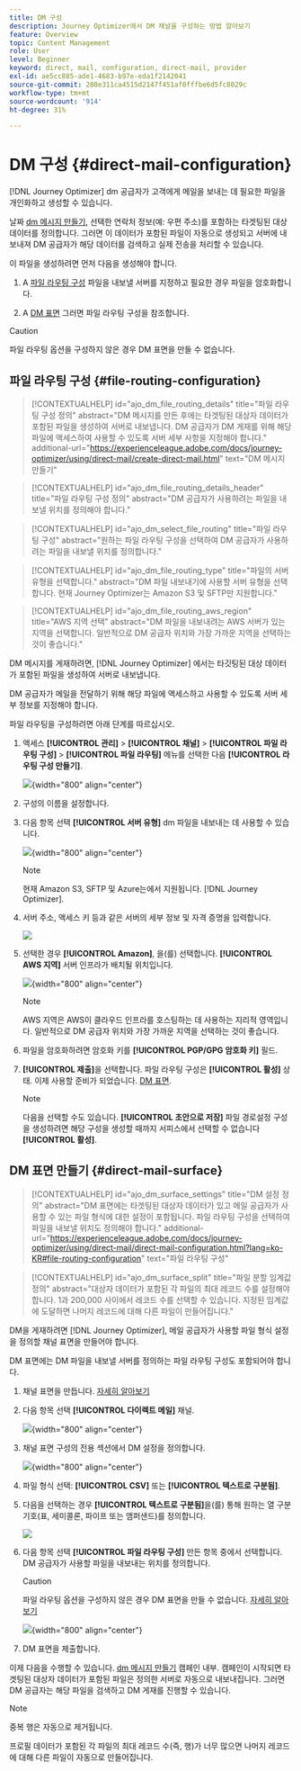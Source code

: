 ```yaml
---
title: DM 구성
description: Journey Optimizer에서 DM 채널을 구성하는 방법 알아보기
feature: Overview
topic: Content Management
role: User
level: Beginner
keyword: direct, mail, configuration, direct-mail, provider
exl-id: ae5cc885-ade1-4683-b97e-eda1f2142041
source-git-commit: 280e311ca4515d2147f451af0fffbe6d5fc8029c
workflow-type: tm+mt
source-wordcount: '914'
ht-degree: 31%

---
```


# DM 구성 {#direct-mail-configuration}

[!DNL Journey Optimizer] dm 공급자가 고객에게 메일을 보내는 데 필요한 파일을 개인화하고 생성할 수 있습니다.

날짜 [dm 메시지 만들기](../direct-mail/create-direct-mail.md), 선택한 연락처 정보(예: 우편 주소)를 포함하는 타겟팅된 대상 데이터를 정의합니다. 그러면 이 데이터가 포함된 파일이 자동으로 생성되고 서버에 내보내져 DM 공급자가 해당 데이터를 검색하고 실제 전송을 처리할 수 있습니다.

이 파일을 생성하려면 먼저 다음을 생성해야 합니다.

1. A [파일 라우팅 구성](#file-routing-configuration) 파일을 내보낼 서버를 지정하고 필요한 경우 파일을 암호화합니다.

1. A [DM 표면](#direct-mail-surface) 그러면 파일 라우팅 구성을 참조합니다.

>[!CAUTION]
>
>파일 라우팅 옵션을 구성하지 않은 경우 DM 표면을 만들 수 없습니다.

## 파일 라우팅 구성 {#file-routing-configuration}

>[!CONTEXTUALHELP]
>id="ajo_dm_file_routing_details"
>title="파일 라우팅 구성 정의"
>abstract="DM 메시지를 만든 후에는 타겟팅된 대상자 데이터가 포함된 파일을 생성하여 서버로 내보냅니다. DM 공급자가 DM 게재를 위해 해당 파일에 액세스하여 사용할 수 있도록 서버 세부 사항을 지정해야 합니다."
>additional-url="https://experienceleague.adobe.com/docs/journey-optimizer/using/direct-mail/create-direct-mail.html" text="DM 메시지 만들기"

>[!CONTEXTUALHELP]
>id="ajo_dm_file_routing_details_header"
>title="파일 라우팅 구성 정의"
>abstract="DM 공급자가 사용하려는 파일을 내보낼 위치를 정의해야 합니다."

>[!CONTEXTUALHELP]
>id="ajo_dm_select_file_routing"
>title="파일 라우팅 구성"
>abstract="원하는 파일 라우팅 구성을 선택하여 DM 공급자가 사용하려는 파일을 내보낼 위치를 정의합니다."

>[!CONTEXTUALHELP]
>id="ajo_dm_file_routing_type"
>title="파일의 서버 유형을 선택합니다."
>abstract="DM 파일 내보내기에 사용할 서버 유형을 선택합니다. 현재 Journey Optimizer는 Amazon S3 및 SFTP만 지원합니다."

>[!CONTEXTUALHELP]
>id="ajo_dm_file_routing_aws_region"
>title="AWS 지역 선택"
>abstract="DM 파일을 내보내려는 AWS 서버가 있는 지역을 선택합니다. 일반적으로 DM 공급자 위치와 가장 가까운 지역을 선택하는 것이 좋습니다."

DM 메시지를 게재하려면, [!DNL Journey Optimizer] 에서는 타깃팅된 대상 데이터가 포함된 파일을 생성하여 서버로 내보냅니다.

DM 공급자가 메일을 전달하기 위해 해당 파일에 액세스하고 사용할 수 있도록 서버 세부 정보를 지정해야 합니다.

파일 라우팅을 구성하려면 아래 단계를 따르십시오.

1. 액세스 **[!UICONTROL 관리]** > **[!UICONTROL 채널]** > **[!UICONTROL 파일 라우팅 구성]** > **[!UICONTROL 파일 라우팅]** 메뉴를 선택한 다음 **[!UICONTROL 라우팅 구성 만들기]**.

   ![](assets/file-routing-config-button.png){width="800" align="center"}

1. 구성의 이름을 설정합니다.

1. 다음 항목 선택 **[!UICONTROL 서버 유형]** dm 파일을 내보내는 데 사용할 수 있습니다.

   ![](assets/file-routing-config-type.png){width="800" align="center"}

   >[!NOTE]
   >
   >현재 Amazon S3, SFTP 및 Azure는에서 지원됩니다. [!DNL Journey Optimizer].

1. 서버 주소, 액세스 키 등과 같은 서버의 세부 정보 및 자격 증명을 입력합니다.

   ![](assets/file-routing-config-sftp-details.png)

1. 선택한 경우 **[!UICONTROL Amazon]**, 을(를) 선택합니다. **[!UICONTROL AWS 지역]** 서버 인프라가 배치될 위치입니다.

   ![](assets/file-routing-config-aws-region.png){width="800" align="center"}

   >[!NOTE]
   >
   >AWS 지역은 AWS이 클라우드 인프라를 호스팅하는 데 사용하는 지리적 영역입니다. 일반적으로 DM 공급자 위치와 가장 가까운 지역을 선택하는 것이 좋습니다.

1. 파일을 암호화하려면 암호화 키를 **[!UICONTROL PGP/GPG 암호화 키]** 필드.

1. **[!UICONTROL 제출]**&#x200B;을 선택합니다. 파일 라우팅 구성은 **[!UICONTROL 활성]** 상태. 이제 사용할 준비가 되었습니다. [DM 표면](#direct-mail-surface).

   >[!NOTE]
   >
   >다음을 선택할 수도 있습니다. **[!UICONTROL 초안으로 저장]** 파일 경로설정 구성을 생성하려면 해당 구성을 생성할 때까지 서피스에서 선택할 수 없습니다 **[!UICONTROL 활성]**.

## DM 표면 만들기 {#direct-mail-surface}

>[!CONTEXTUALHELP]
>id="ajo_dm_surface_settings"
>title="DM 설정 정의"
>abstract="DM 표면에는 타겟팅된 대상자 데이터가 있고 메일 공급자가 사용할 수 있는 파일 형식에 대한 설정이 포함됩니다. 파일 라우팅 구성을 선택하여 파일을 내보낼 위치도 정의해야 합니다."
>additional-url="https://experienceleague.adobe.com/docs/journey-optimizer/using/direct-mail/direct-mail-configuration.html?lang=ko-KR#file-routing-configuration" text="파일 라우팅 구성"

<!--
>[!CONTEXTUALHELP]
>id="ajo_dm_surface_sort"
>title="Define the sort order"
>abstract="If you select this option, the sort will be by profile ID, ascending or descending. If you unselect it, the sorting configuration defined when creating the direct mail message within a journey or a campaign."-->

>[!CONTEXTUALHELP]
>id="ajo_dm_surface_split"
>title="파일 분할 임계값 정의"
>abstract="대상자 데이터가 포함된 각 파일의 최대 레코드 수를 설정해야 합니다. 1과 200,000 사이에서 레코드 수를 선택할 수 있습니다. 지정된 임계값에 도달하면 나머지 레코드에 대해 다른 파일이 만들어집니다."

DM을 게재하려면 [!DNL Journey Optimizer], 메일 공급자가 사용할 파일 형식 설정을 정의할 채널 표면을 만들어야 합니다.

DM 표면에는 DM 파일을 내보낼 서버를 정의하는 파일 라우팅 구성도 포함되어야 합니다.

1. 채널 표면을 만듭니다. [자세히 알아보기](../configuration/channel-surfaces.md)

1. 다음 항목 선택 **[!UICONTROL 다이렉트 메일]** 채널.

   ![](assets/surface-direct-mail-channel.png){width="800" align="center"}

1. 채널 표면 구성의 전용 섹션에서 DM 설정을 정의합니다.

   ![](assets/surface-direct-mail-settings.png){width="800" align="center"}

   <!--![](assets/surface-direct-mail-settings-with-insertion.png)-->

1. 파일 형식 선택: **[!UICONTROL CSV]** 또는 **[!UICONTROL 텍스트로 구분됨]**.

1. 다음을 선택하는 경우 **[!UICONTROL 텍스트로 구분됨]**&#x200B;을(를) 통해 원하는 열 구분 기호(표, 세미콜론, 파이프 또는 앰퍼샌드)를 정의합니다.

   ![](assets/surface-direct-mail-column-separator.png)

1. 다음 항목 선택 **[!UICONTROL 파일 라우팅 구성]** 만든 항목 중에서 선택합니다. DM 공급자가 사용할 파일을 내보내는 위치를 정의합니다.

   >[!CAUTION]
   >
   >파일 라우팅 옵션을 구성하지 않은 경우 DM 표면을 만들 수 없습니다. [자세히 알아보기](#file-routing-configuration)

   ![](assets/surface-direct-mail-file-routing.png){width="800" align="center"}

   <!--![](assets/surface-direct-mail-file-routing-with-insertion.png)-->

1. DM 표면을 제출합니다.

이제 다음을 수행할 수 있습니다. [dm 메시지 만들기](../direct-mail/create-direct-mail.md) 캠페인 내부. 캠페인이 시작되면 타겟팅된 대상자 데이터가 포함된 파일은 정의한 서버로 자동으로 내보내집니다. 그러면 DM 공급자는 해당 파일을 검색하고 DM 게재를 진행할 수 있습니다.

>[!NOTE]
>
>중복 행은 자동으로 제거됩니다.
>
>프로필 데이터가 포함된 각 파일의 최대 레코드 수(즉, 행)가 너무 많으면 나머지 레코드에 대해 다른 파일이 자동으로 만들어집니다.

<!--
    In the **[!UICONTROL Insertion]** section, you can choose to automatically remove duplicate rows.

    Define the maximum number of records (i.e. rows) for each file containing profile data. After the specified threshold is reached, another file will be created for the remaining records.

    ![](assets/surface-direct-mail-split.png)

    For example, if there are 100,000 records in the file and the threshold limit is set to 60,000, the records will be split into two files. The first file will contain 60,000 rows, and the second file will contain the remaining 40,000 rows.

    >[!NOTE]
    >
    >NOTE You can set any number between 1 and 200,000 records, meaning each file must contain at least 1 row and no more than 200,000 rows.

-->